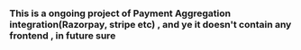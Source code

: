### This is a ongoing project of Payment Aggregation  integration(Razorpay, stripe etc) , and ye   it doesn't contain any  frontend , in future sure 
